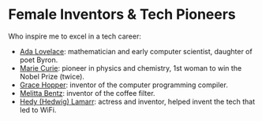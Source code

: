 # Female Inventors & Tech Pioneers
Who inspire me to excel in a tech career:

- [Ada Lovelace](https://en.wikipedia.org/wiki/Ada_Lovelace): mathematician and early computer scientist, daughter of poet Byron.
- [Marie Curie](https://en.wikipedia.org/wiki/Marie_Curie): pioneer in physics and chemistry, 1st woman to win the Nobel Prize (twice).
- [Grace Hopper](https://en.wikipedia.org/wiki/Grace_Hopper): inventor of the computer programming compiler.
- [Melitta Bentz](https://en.wikipedia.org/wiki/Melitta_Bentz): inventor of the coffee filter.
- [Hedy (Hedwig) Lamarr](https://en.wikipedia.org/wiki/Hedy_Lamarr): actress and inventor, helped invent the tech that led to WiFi.
